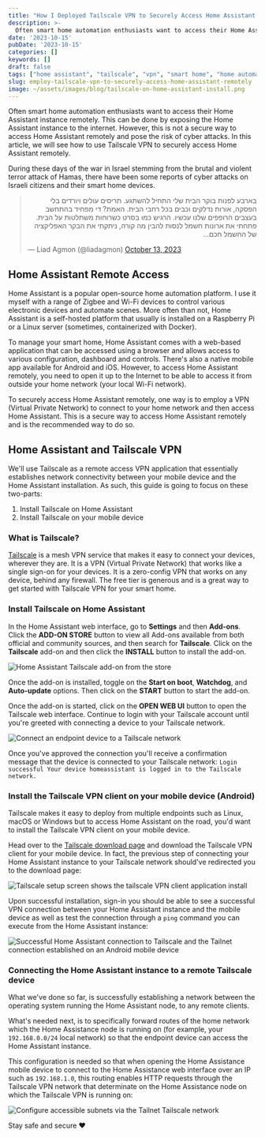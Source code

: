 ```yaml
---
title: "How I Deployed Tailscale VPN to Securely Access Home Assistant Remotely"
description: >-
  Often smart home automation enthusiasts want to access their Home Assistant instance remotely. This can be done by exposing the Home Assistant instance to the internet. However, this is not a secure way to access Home Assistant remotely and pose the risk of cyber attacks. In this article, we will see how to use Tailscale VPN to securely access Home Assistant remotely.
date: '2023-10-15'
pubDate: '2023-10-15'
categories: []
keywords: []
draft: false
tags: ["home assistant", "tailscale", "vpn", "smart home", "home automation"]
slug: employ-tailscale-vpn-to-securely-access-home-assistant-remotely
image: ~/assets/images/blog/tailscale-on-home-assistant-install.png
---
```


Often smart home automation enthusiasts want to access their Home Assistant instance remotely. This can be done by exposing the Home Assistant instance to the internet. However, this is not a secure way to access Home Assistant remotely and pose the risk of cyber attacks. In this article, we will see how to use Tailscale VPN to securely access Home Assistant remotely.

During these days of the war in Israel stemming from the brutal and violent terror attack of Hamas, there have been some reports of cyber attacks on Israeli citizens and their smart home devices.

<blockquote class="twitter-tweet"><p lang="iw" dir="rtl">בארבע לפנות בוקר הבית שלי התחיל להשתגע. תריסים עולים ויורדים בלי הפסקה, אורות נדלקים וכבים בכל רחבי הבית. האמת? די מפחיד בהתחשב בעצבים הרופפים שלנו עכשיו. הרגיש כמו בסרט כשרוחות משתלטות על הבית. פתחתי את ארונות חשמל לנסות להבין מה קורה, ניתקתי את הבקר האפליקציה של החשמל חכם…</p>&mdash; Liad Agmon (@liadagmon) <a href="https://twitter.com/liadagmon/status/1712712149070389478?ref_src=twsrc%5Etfw">October 13, 2023</a></blockquote> <script async src="https://platform.twitter.com/widgets.js" charset="utf-8"></script>

## Home Assistant Remote Access

Home Assistant is a popular open-source home automation platform. I use it myself with a range of Zigbee and Wi-Fi devices to control various electronic devices and automate scenes. More often than not, Home Assistant is a self-hosted platform that usually is installed on a Raspberry Pi or a Linux server (sometimes, containerized with Docker).

To manage your smart home, Home Assistant comes with a web-based application that can be accessed using a browser and allows access to various configuration, dashboard and controls. There's also a native mobile app available for Android and iOS. However, to access Home Assistant remotely, you need to open it up to the Internet to be able to access it from outside your home network (your local Wi-Fi network).

To securely access Home Assistant remotely, one way is to employ a VPN (Virtual Private Network) to connect to your home network and then access Home Assistant. This is a secure way to access Home Assistant remotely and is the recommended way to do so.

## Home Assistant and Tailscale VPN

We'll use Tailscale as a remote access VPN application that essentially establishes network connectivity between your mobile device and the Home Assistant installation. As such, this guide is going to focus on these two-parts:
1. Install Tailscale on Home Assistant
2. Install Tailscale on your mobile device

### What is Tailscale?

[Tailscale](https://tailscale.com) is a mesh VPN service that makes it easy to connect your devices, wherever they are. It is a VPN (Virtual Private Network) that works like a single sign-on for your devices. It is a zero-config VPN that works on any device, behind any firewall. The free tier is generous and is a great way to get started with Tailscale VPN for your smart home.

### Install Tailscale on Home Assistant

In the Home Assistant web interface, go to **Settings** and then **Add-ons**. Click the **ADD-ON STORE** button to view all Add-ons available from both official and community sources, and then search for **Tailscale**. Click on the **Tailscale** add-on and then click the **INSTALL** button to install the add-on.

![Home Assistant Tailscale add-on from the store](/images/blog/ha-tailscale-add-on-in-store.png)

Once the add-on is installed, toggle on the **Start on boot**, **Watchdog**, and **Auto-update** options. Then click on the **START** button to start the add-on.

Once the add-on is started, click on the **OPEN WEB UI** button to open the Tailscale web interface. Continue to login with your Tailscale account until you're greeted with connecting a device to your Tailscale network.

![Connect an endpoint device to a Tailscale network](/images/blog/ha-tailscale-add-on-connect.png)

Once you've approved the connection you'll receive a confirmation message that the device is connected to your Tailscale network: `Login successful Your device homeassistant is logged in to the Tailscale network.`

### Install the Tailscale VPN client on your mobile device (Android)

Tailscale makes it easy to deploy from multiple endpoints such as Linux, macOS or Windows but to access Home Assistant on the road, you'd want to install the Tailscale VPN client on your mobile device.

Head over to the [Tailscale download page](https://tailscale.com/download) and download the Tailscale VPN client for your mobile device. In fact, the previous step of connecting your Home Assistant instance to your Tailscale network should've redirected you to the download page:

![Tailscale setup screen shows the tailscale VPN client application install](/images/blog/ha-tailscale-install.png)

Upon successful installation, sign-in you should be able to see a successful VPN connection between your Home Assistant instance and the mobile device as well as test the connection through a `ping` command you can execute from the Home Assistant instance:

![Successful Home Assistant connection to Tailscale and the Tailnet connection established on an Android mobile device](/images/blog/ha-successful-tailscale-connection.png)

### Connecting the Home Assistant instance to a remote Tailscale device

What we've done so far, is successfully establishing a network between the operating system running the Home Assistant node, to any remote clients.

What's needed next, is to specifically forward routes of the home network which the Home Assistance node is running on (for example, your `192.168.0.0/24` local network) so that the endpoint device can access the Home Assistant instance.

This configuration is needed so that when opening the Home Assistance mobile device to connect to the Home Assistance web interface over an IP such as `192.168.1.0`, this routing enables HTTP requests through the Tailscale VPN network that determinate on the Home Assistance node on which the Tailscale VPN is running on:

![Configure accessible subnets via the Tailnet Tailscale network](/images/blog/ha-tailscale-config-network-node.png)

Stay safe and secure ❤️